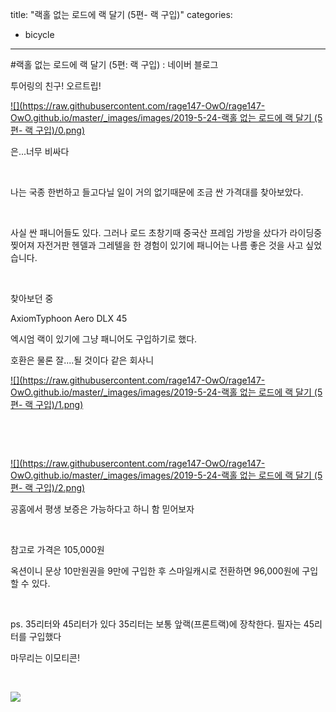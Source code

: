 title: "랙홀 없는 로드에 랙 달기 (5편- 랙 구입)"
categories:
 - bicycle
---
#랙홀 없는 로드에 랙 달기 (5편: 랙 구입) : 네이버 블로그







투어링의 친구! 오르트립!




 


[![](https://raw.githubusercontent.com/rage147-OwO/rage147-OwO.github.io/master/_images/images/2019-5-24-랙홀 없는 로드에 랙 달기 (5편- 랙 구입)/0.png)](#) 

 


은...너무 비싸다

​

나는 국종 한번하고 들고다닐 일이 거의 없기때문에 조금 싼 가격대를 찾아보았다.

​

사실 싼 패니어들도 있다. 그러나 로드 초창기때 중국산 프레임 가방을 샀다가 라이딩중 찢어져 자전거판 헨델과 그레텔을 한 경험이 있기에 패니어는 나름 좋은 것을 사고 싶었습니다.

​

찾아보던 중 

AxiomTyphoon Aero DLX 45

엑시엄 랙이 있기에 그냥 패니어도 구입하기로 했다.

호환은 물론 잘....될 것이다 같은 회사니




 


[![](https://raw.githubusercontent.com/rage147-OwO/rage147-OwO.github.io/master/_images/images/2019-5-24-랙홀 없는 로드에 랙 달기 (5편- 랙 구입)/1.png)](#) 

 


​

​




 


[![](https://raw.githubusercontent.com/rage147-OwO/rage147-OwO.github.io/master/_images/images/2019-5-24-랙홀 없는 로드에 랙 달기 (5편- 랙 구입)/2.png)](#) 

 


공홈에서 평생 보증은 가능하다고 하니 함 믿어보자

​

참고로 가격은 105,000원

옥션이니 문상 10만원권을 9만에 구입한 후 스마일캐시로 전환하면 96,000원에 구입할 수 있다.

​

ps. 35리터와 45리터가 있다 35리터는 보통 앞랙(프론트랙)에 장착한다. 필자는 45리터를 구입했다

마무리는 이모티콘!

​




 



[![](https://storep-phinf.pstatic.net/linesoft_01/original_4.gif?type=pa50_50)](#)



 


​